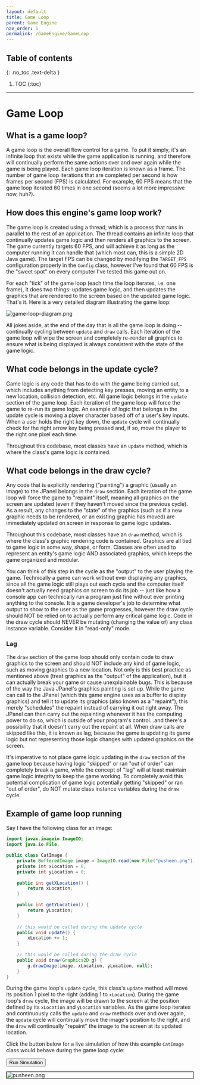 ```yaml
---
layout: default
title: Game Loop
parent: Game Engine
nav_order: 1
permalink: /GameEngine/GameLoop
---
```


## Table of contents
{: .no_toc .text-delta }

1. TOC
{:toc}

---

# Game Loop

## What is a game loop?

A game loop is the overall flow control for a game. To put it simply, it's an infinite loop that exists while the game application is
running, and therefore will continually perform the same actions over and over again while the game is being played. Each game loop iteration is known as a frame. 
The number of game loop iterations that are completed per second is how frames per second (FPS) is calculated. For example, 60 FPS means that the game loop iterated 60 times in one second (seems a lot more impressive now, huh?).

## How does this engine's game loop work?

The game loop is created using a thread, which is a process that runs in parallel to the rest of an application. 
The thread contains an infinite loop that continually updates game logic and then renders all graphics to the screen. 
The game currently targets 60 FPS, and will achieve it as long as the computer running it can handle that (which most can, this is a simple 2D Java game).
The target FPS can be changed by modifying the `TARGET_FPS` configuration properly in the `Config` class, however I've found that 60 FPS is the "sweet spot" on every computer I've tested this game out on. 

For each "tick" of the game loop (each time the loop iterates, i.e. one frame), it does two things: updates game logic, and then updates the graphics
that are rendered to the screen based on the updated game logic. That's it. Here is a very detailed diagram illustrating the game loop:

![game-loop-diagram.png](../../assets/images/game-loop-diagram.png)

All jokes aside, at the end of the day that is all the game loop is doing -- continually cycling between `update` and `draw` calls.
Each iteration of the game loop will wipe the screen and completely re-render all graphics to ensure what is being displayed is always consistent with the state of the game logic.

## What code belongs in the update cycle?

Game logic is any code that has to do with the game being carried out, which includes anything from detecting key presses, moving an entity to a new location,
collision detection, etc. All game logic belongs in the `update` section of the game loop. Each iteration of the game loop will
force the game to re-run its game logic. 
An example of logic that belongs in the update cycle is moving a player character based off of a user's key inputs.
When a user holds the right key down, the `update` cycle will continually check for the
right arrow key being pressed and, if so, move the player to the right one pixel each time. 

Throughout this codebase, most classes have an `update` method, which is where the class's game logic is contained.

## What code belongs in the draw cycle?

Any code that is explicitly rendering ("painting") a graphic (usually an image) to the JPanel belongs in the `draw` section.
Each iteration of the game loop will force the game to "repaint" itself, meaning all graphics on the screen are updated (even if they haven't moved
since the previous cycle). As a result, any changes to the "state" of the graphics (such as if a new graphic needs to be rendered, or
an existing graphic has moved) are immediately updated on screen in response to game logic updates.

Throughout this codebase, most classes have an `draw` method, which is where the class's graphic rendering code is contained.
Graphics are all tied to game logic in some way, shape, or form.
Classes are often used to represent an entity's game logic AND associated graphics, which keeps the game organized and modular.

You can think of this step in the cycle as the "output" to the user playing the game. 
Technically a game can work without ever displaying any graphics, since all the game logic still plays out each cycle and the computer itself doesn't actually need
graphics on screen to do its job -- just like how a console app can technically run a program just fine without ever printing anything to the console. 
It is a game developer's job to determine what output to show to the user as the game progresses, however
the draw cycle should NOT be relied on to actually perform any critical game logic. 
Code in the draw cycle should NEVER be mutating (changing the value of) any class instance variable. Consider it in "read-only" mode.

### Lag

The `draw` section of the game loop should only contain code to draw graphics to the screen and should NOT
include any kind of game logic, such as moving graphics to a new location. 
Not only is this best practice as mentioned above (treat graphics as the "output" of the application), but it can actually break your game or cause unexplainable bugs. 
This is because of the way the Java JPanel's graphics painting is set up. While the game can call to the JPanel (which this game engine uses as a buffer to display graphics)
and tell it to update its graphics (also known as a "repaint"), this merely "schedules" the repaint instead of carrying it out right away. 
The JPanel can then carry out the repainting whenever it has the computing power to do so, which is outside of your program's control...and there's a possibility that it doesn't carry out the repaint at all.
When draw calls are skipped like this, it is known as lag, because the game is updating its game logic but not representing those logic changes
with updated graphics on the screen. 

It's imperative to not place game logic updating in the `draw` section of the game loop because having logic "skipped" or ran "out of order" can completely break a game, while the concept of "lag" will at least maintain game logic integrity to keep the game working.
To completely avoid this potential complication of game logic potentially getting "skipped" or ran "out of order", do NOT mutate class instance variables during the `draw` cycle.

## Example of game loop running

Say I have the following class for an image:

```java
import javax.imageio.ImageIO;
import java.io.File;

public class CatImage {
    private BufferedImage image = ImageIO.read(new File("pusheen.png"));
    private int xLocation = 0;
    private int yLocation = 0;
    
    public int getXLocation() {
        return xLocation;
    }

    public int getYLocation() {
        return yLocation;
    }
    
    // this would be called during the update cycle
    public void update() {
        xLocation += 1;
    }
    
    // this would be called during the draw cycle
    public void draw(Graphics2D g) {
        g.drawImage(image, xLocation, yLocation, null);    
    }
}
```

During the game loop's `update` cycle, this class's `update` method will move its position 1 pixel to the right (adding 1 to `xLocation`).
During the game loop's `draw` cycle, the image will be drawn to the screen at the position defined by its `xLocation` and `yLocation` variables.
As the game loop iterates and continuously calls the `update` and `draw` methods over and over again, the `update` cycle will continually move the image's position to the right,
and the `draw` will continually "repaint" the image to the screen at its updated location.

Click the button below for a live simulation of how this example `CatImage` class would behave during the game loop cycle:

<button id="run-simulation-button" onclick="triggerSimulation()">Run Simulation</button>

<div id="cat-image-container" style="border:1px solid black;">
    <img id="pusheen-image" src="/SER-225-Game-RPG/assets/images/pusheen.png" alt="pusheen.png" style="padding-left:0px;">
</div>

<script>
let catMoving = false;

function triggerSimulation() {
    catMoving = true;
    const button = document.getElementById("run-simulation-button");
    button.disabled = true;
    const catImage = document.getElementById("pusheen-image");
    catImage.style["padding-left"] = "0px";
}

function moveCat() {
    if (catMoving) {
        const container = document.getElementById("cat-image-container");
        const containerWidth = container.offsetWidth;
            
        const catImage = document.getElementById("pusheen-image");
        const currentLeftPx = getComputedStyle(catImage).getPropertyValue("padding-left");
        const currentLeft = parseInt(currentLeftPx.replace("px", ""), 10);
        const catImageWidth = catImage.width;

        if (currentLeft + catImageWidth >= containerWidth - 2) {
            catMoving = false;
            const button = document.getElementById("run-simulation-button");
            button.disabled = false;
        } else {
            catImage.style["padding-left"] = (currentLeft + 1) + "px";
        }
    }

}

window.setInterval(moveCat, 10);
</script>